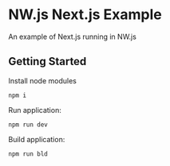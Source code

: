 # NW.js Next.js Example

An example of Next.js running in NW.js

## Getting Started

Install node modules

```shell
npm i
```

Run application:

```shell
npm run dev
```

Build application:

```shell
npm run bld
```
